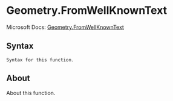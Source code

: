 # Geometry.FromWellKnownText

Microsoft Docs: [Geometry.FromWellKnownText](https://docs.microsoft.com/en-us/powerquery-m/geometry-fromwellknowntext)

## Syntax

```
Syntax for this function.
```

## About

About this function.

